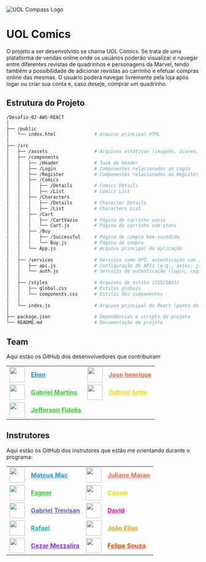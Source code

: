 ![UOL Compass Logo](https://s3.sa-east-1.amazonaws.com/remotar-assets-prod/company-profile-covers/cl7god9gt00lx04wg4p2a93zt.jpg)

# UOL Comics
O projeto a ser desenvolvido se chama UOL Comics. Se trata de uma plataforma de vendas online onde os usuários poderão visualizar e navegar entre diferentes revistas de quadrinhos e personagens da Marvel, tendo também a possibilidade de adicionar revistas ao carrinho e efetuar compras online das mesmas. O usuário poderá navegar livremente pela loja após logar ou criar sua conta e, caso deseje, comprar um quadrinho.


## Estrutura do Projeto

```bash
/Desafio-02-AWS-REACT
│
├── /public
│   └── index.html              # Arquivo principal HTML
│
├── /src
│   ├── /assets                 # Arquivos estáticos (imagens, ícones, etc.)
│   ├── /components
│   │   ├── /Header             # Task do Header
│   │   ├── /Login              # Componentes relacionados ao Login
│   │   ├── /Register           # Componentes relacionados ao Register
│   │   ├── /Comics
│   │   │   ├── /Details        # Comics Details
│   │   │   ├── /List           # Comics List
│   │   ├── /Characters
│   │   │   ├── /Details        # Character Details
│   │   │   ├── /List           # Characters List
│   │   ├── /Cart
│   │   │   ├── /CartVazio      # Página de carrinho vazio
│   │   │   └── Cart.js         # Página do carrinho com itens
│   │   ├── /Buy
│   │   │   ├── /Successful     # Página de compra bem-sucedida
│   │   │   └── Buy.js          # Página de compra
│   │   └── App.js              # Arquivo principal da aplicação
│   │
│   ├── /services               # Serviços como API, autenticação com JWT, etc.
│   │   ├── api.js              # Configuração de APIs (e.g., axios, json-server)
│   │   └── auth.js             # Serviços de autenticação (login, registro)
│   │
│   ├── /styles                 # Arquivos de estilo (CSS/SASS)
│   │   ├── global.css          # Estilos globais
│   │   └── components.css      # Estilos dos componentes
│   │
│   └── index.js                # Arquivo principal do React (ponto de entrada)
│
├── package.json                # Dependências e scripts do projeto
└── README.md                   # Documentação do projeto
```


## Team
Aqui estão os GitHub dos desenvolvedores que contribuíram 

<table>
  <tr>
    <td><img src="https://avatars.githubusercontent.com/u/148485241?v=4" width="40" /></td>
    <td><a href="https://github.com/elionGal" style="color: #1E90FF; font-weight: bold;">Elion</a></td>
    <td><img src="https://avatars.githubusercontent.com/u/104809502?v=4" width="40" /></td>
    <td><a href="https://github.com/henriquepontees" style="color: #FF6347; font-weight: bold;">Jose henrique</a></td>
  </tr>
  <tr>
    <td><img src="https://avatars.githubusercontent.com/u/135551189?v=4" width="40" /></td>
    <td><a href="https://github.com/GabrielSousaM" style="color: #32CD32; font-weight: bold;">Gabriel Martins</a></td>
    <td><img src="https://avatars.githubusercontent.com/u/89105894?v=4" width="40" /></td>
    <td><a href="https://github.com/cassiotakarada-telefonica" style="color: #FFD700; font-weight: bold;">Gabriel Sette</a></td>
  </tr>
  <tr>
    <td><img src="https://avatars.githubusercontent.com/u/103468557?v=4" width="40" /></td>
    <td><a href="https://github.com/FIDEL7Z" style="color: #32CD32; font-weight: bold;">Jefferson Fidelis</a></td>
  </tr>
 
</table>





## Instrutores

Aqui estão os GitHub dos instrutores que estão me orientando durante o programa:

<table>
  <tr>
    <td><img src="https://avatars.githubusercontent.com/u/99038035?v=4" width="40" /></td>
    <td><a href="https://github.com/DevMateusmac" style="color: #1E90FF; font-weight: bold;">Mateus Mac</a></td>
    <td><img src="https://avatars.githubusercontent.com/u/67009807?v=4" width="40" /></td>
    <td><a href="https://github.com/JulianeMaran32" style="color: #FF6347; font-weight: bold;">Juliane Maran</a></td>
  </tr>
  <tr>
    <td><img src="https://avatars.githubusercontent.com/u/40813203?v=4" width="40" /></td>
    <td><a href="https://github.com/faagner7" style="color: #32CD32; font-weight: bold;">Fagner</a></td>
    <td><img src="https://avatars.githubusercontent.com/u/141765025?v=4" width="40" /></td>
    <td><a href="https://github.com/cassiotakarada-telefonica" style="color: #FFD700; font-weight: bold;">Cássio</a></td>
  </tr>
  <tr>
    <td><img src="https://avatars.githubusercontent.com/u/8907909?v=4" width="40" /></td>
    <td><a href="https://github.com/gabrielttrevisan" style="color: #6A5ACD; font-weight: bold;">Gabriel Trevisan</a></td>
    <td><img src="https://avatars.githubusercontent.com/u/55272383?v=4" width="40" /></td>
    <td><a href="https://github.com/cioatodavid" style="color: #FF1493; font-weight: bold;">David</a></td>
  </tr>
  <tr>
    <td><img src="https://avatars.githubusercontent.com/u/67022012?v=4" width="40" /></td>
    <td><a href="https://github.com/RafaelNCST" style="color: #20B2AA; font-weight: bold;">Rafael</a></td>
    <td><img src="https://avatars.githubusercontent.com/u/88065559?v=4" width="40" /></td>
    <td><a href="https://github.com/joaoelias1921" style="color: #DAA520; font-weight: bold;">João Elias</a></td>
  </tr>
  <tr>
    <td><img src="https://avatars.githubusercontent.com/u/20330507?v=4" width="40" /></td>
    <td><a href="https://github.com/cezarmezzalira" style="color: #8A2BE2; font-weight: bold;">Cezar Mezzalira</a></td>
    <td><img src="https://avatars.githubusercontent.com/u/62522451?v=4" width="40" /></td>
    <td><a href="https://github.com/Felipe-15" style="color: #FF4500; font-weight: bold;">Felipe Souza</a></td>
  </tr>
</table>
